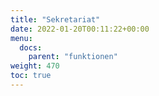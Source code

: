 ```yaml
---
title: "Sekretariat"
date: 2022-01-20T00:11:22+00:00
menu:
  docs:
    parent: "funktionen"
weight: 470
toc: true
---
```


